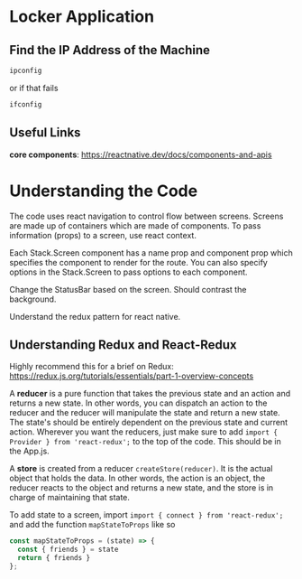 # Locker Application

## Find the IP Address of the Machine

```bash
ipconfig
```

or if that fails

```bash
ifconfig
```

## Useful Links

**core components**: https://reactnative.dev/docs/components-and-apis

# Understanding the Code

The code uses react navigation to control flow between screens. Screens are made up of containers which are made of components. To pass information (props) to a screen, use react context.

Each Stack.Screen component has a name prop and component prop which specifies the component to render for the route. You can also specify options in the Stack.Screen to pass options to each component.

Change the StatusBar based on the screen. Should contrast the background.

Understand the redux pattern for react native.

## Understanding Redux and React-Redux

Highly recommend this for a brief on Redux: https://redux.js.org/tutorials/essentials/part-1-overview-concepts

A **reducer** is a pure function that takes the previous state and an action and returns a new state. In other words, you can dispatch an action to the reducer and the reducer will manipulate the state and return a new state. The state's should be entirely dependent on the previous state and current action. Wherever you want the reducers, just make sure to add `import { Provider } from 'react-redux';` to the top of the code. This should be in the App.js.

A **store** is created from a reducer `createStore(reducer)`. It is the actual object that holds the data. In other words, the action is an object, the reducer reacts to the object and returns a new state, and the store is in charge of maintaining that state.

To add state to a screen, import `import { connect } from 'react-redux';` and add the function `mapStateToProps` like so

```javascript
const mapStateToProps = (state) => {
  const { friends } = state
  return { friends }
};
```

